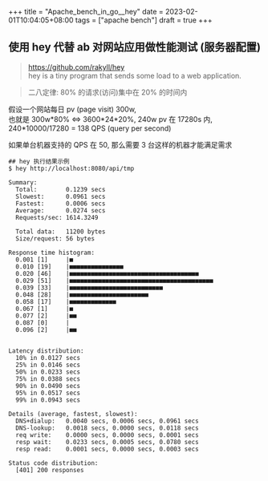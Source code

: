 +++
title = "Apache_bench_in_go__hey"
date = 2023-02-01T10:04:05+08:00
tags = ["apache bench"]
draft = true
+++

## 使用 hey 代替 ab 对网站应用做性能测试 (服务器配置)

> https://github.com/rakyll/hey  
> hey is a tiny program that sends some load to a web application.

> 二八定律: 80% 的请求(访问)集中在 20% 的时间内

假设一个网站每日 pv (page visit) 300w,   
也就是 300w\*80% <=> 3600\*24\*20%, 240w pv 在 17280s 内,
240*10000/17280 = 138 QPS (query per second)

如果单台机器支持的 QPS 在 50, 那么需要 3 台这样的机器才能满足需求


```shell
## hey 执行结果示例
$ hey http://localhost:8080/api/tmp

Summary:
  Total:        0.1239 secs
  Slowest:      0.0961 secs
  Fastest:      0.0006 secs
  Average:      0.0274 secs
  Requests/sec: 1614.3249

  Total data:   11200 bytes
  Size/request: 56 bytes

Response time histogram:
  0.001 [1]     |■
  0.010 [19]    |■■■■■■■■■■■■■■■
  0.020 [46]    |■■■■■■■■■■■■■■■■■■■■■■■■■■■■■■■■■■■■
  0.029 [51]    |■■■■■■■■■■■■■■■■■■■■■■■■■■■■■■■■■■■■■■■■
  0.039 [33]    |■■■■■■■■■■■■■■■■■■■■■■■■■■
  0.048 [28]    |■■■■■■■■■■■■■■■■■■■■■■
  0.058 [17]    |■■■■■■■■■■■■■
  0.067 [1]     |■
  0.077 [2]     |■■
  0.087 [0]     |
  0.096 [2]     |■■


Latency distribution:
  10% in 0.0127 secs
  25% in 0.0146 secs
  50% in 0.0233 secs
  75% in 0.0388 secs
  90% in 0.0490 secs
  95% in 0.0517 secs
  99% in 0.0943 secs

Details (average, fastest, slowest):
  DNS+dialup:   0.0040 secs, 0.0006 secs, 0.0961 secs
  DNS-lookup:   0.0018 secs, 0.0000 secs, 0.0118 secs
  req write:    0.0000 secs, 0.0000 secs, 0.0001 secs
  resp wait:    0.0233 secs, 0.0005 secs, 0.0780 secs
  resp read:    0.0001 secs, 0.0000 secs, 0.0003 secs

Status code distribution:
  [401] 200 responses
```